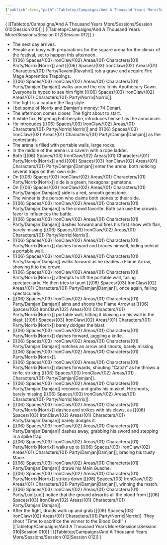 ```yaml
---
{"publish":true,"path":"Tabletop/Campaigns/And A Thousand Years More/Sessions/Session 011.md","permalink":"/tabletop/campaigns/and-a-thousand-years-more/sessions/session-011/","title":"Session 011"}
---
```



{ [[Tabletop/Campaigns/And A Thousand Years More/Sessions/Session 010\|Session 010]] | [[Tabletop/Campaigns/And A Thousand Years More/Sessions/Session 012\|Session 012]] }

- The next day arrives.
- People are busy with preparations for the square arena for the climax of the festival, set to happen this afternoon.
- [[{06} Spaces/{03} IronClaw/{02} Areas/{01} Characters/{01} Party/Norrix\|Norrix]] and [[{06} Spaces/{03} IronClaw/{02} Areas/{01} Characters/{01} Party/Ravahn\|Ravahn]] rob a grave and acquire Fire Mage Apprentice Trappings.
- [[{06} Spaces/{03} IronClaw/{02} Areas/{01} Characters/{01} Party/Damjan\|Damjan]] walks around the city in his Apothecary Gawn. Everyone is hyped to see him fight [[{06} Spaces/{03} IronClaw/{02} Areas/{01} Characters/{01} Party/Norrix\|Norrix]].
- The fight is a capture the flag style.
- I bet some of Norrix and Damjan's money: 74 Denari.
- The afternoon comes closer. The fight about to start.
- A white fox, Nitgenug Fohrberydin, introduces himself as the announcer.
- He introcudes [[{06} Spaces/{03} IronClaw/{02} Areas/{01} Characters/{01} Party/Norrix\|Norrix]] and [[{06} Spaces/{03} IronClaw/{02} Areas/{01} Characters/{01} Party/Damjan\|Damjan]] as the contestants.
- The arena is filled with portable walls, large rocks.
- In the middle of the arena is a cavern with a rope ladder.
- Both [[{06} Spaces/{03} IronClaw/{02} Areas/{01} Characters/{01} Party/Norrix\|Norrix]] and [[{06} Spaces/{03} IronClaw/{02} Areas/{01} Characters/{01} Party/Damjan\|Damjan]] enter the arena, both noticing several traps on their own side.
- On [[{06} Spaces/{03} IronClaw/{02} Areas/{01} Characters/{01} Party/Norrix\|Norrix]] side is a green, hexagonal gemstone.
- On [[{06} Spaces/{03} IronClaw/{02} Areas/{01} Characters/{01} Party/Damjan\|Damjan]] side is a red, smooth gemstone.
- The winner is the person who claims both stones to their side.
- [[{06} Spaces/{03} IronClaw/{02} Areas/{01} Characters/{01} Party/Damjan\|Damjan]] is the crowd favorite. Both can use the crowds favor to influences the battle.
- [[{06} Spaces/{03} IronClaw/{02} Areas/{01} Characters/{01} Party/Damjan\|Damjan]] dashes forward and fires his first show with flair, barely missing [[{06} Spaces/{03} IronClaw/{02} Areas/{01} Characters/{01} Party/Norrix\|Norrix]].
- [[{06} Spaces/{03} IronClaw/{02} Areas/{01} Characters/{01} Party/Norrix\|Norrix]] dashes forward and braces himself, hiding behind a portable wall.
- [[{06} Spaces/{03} IronClaw/{02} Areas/{01} Characters/{01} Party/Damjan\|Damjan]] walks forward as he readies a Flame Arrow, showing it to the crowd.
- [[{06} Spaces/{03} IronClaw/{02} Areas/{01} Characters/{01} Party/Norrix\|Norrix]] attempts to lift the portable wall, failing spectacularly. He then tries to taunt [[{06} Spaces/{03} IronClaw/{02} Areas/{01} Characters/{01} Party/Damjan\|Damjan]], once again, failing spectacularly.
- [[{06} Spaces/{03} IronClaw/{02} Areas/{01} Characters/{01} Party/Damjan\|Damjan]] aims and shoots the Flame Arrow at [[{06} Spaces/{03} IronClaw/{02} Areas/{01} Characters/{01} Party/Norrix\|Norrix]] portable wall, hitting it blowing up his wall in the blast. [[{06} Spaces/{03} IronClaw/{02} Areas/{01} Characters/{01} Party/Norrix\|Norrix]] barely dodges the blast.
- [[{06} Spaces/{03} IronClaw/{02} Areas/{01} Characters/{01} Party/Norrix\|Norrix]] dashes forward, juggling a knife.
- [[{06} Spaces/{03} IronClaw/{02} Areas/{01} Characters/{01} Party/Damjan\|Damjan]] notches an arrow and shoots, barely missing [[{06} Spaces/{03} IronClaw/{02} Areas/{01} Characters/{01} Party/Norrix\|Norrix]].
- [[{06} Spaces/{03} IronClaw/{02} Areas/{01} Characters/{01} Party/Norrix\|Norrix]] dashes forwards, shouting "Catch" as he throws a knife, striking [[{06} Spaces/{03} IronClaw/{02} Areas/{01} Characters/{01} Party/Damjan\|Damjan]].
- [[{06} Spaces/{03} IronClaw/{02} Areas/{01} Characters/{01} Party/Damjan\|Damjan]] recovers and grabs his musket. He shoots, barely missing [[{06} Spaces/{03} IronClaw/{02} Areas/{01} Characters/{01} Party/Norrix\|Norrix]].
- [[{06} Spaces/{03} IronClaw/{02} Areas/{01} Characters/{01} Party/Norrix\|Norrix]] dashes and strikes with his claws, as [[{06} Spaces/{03} IronClaw/{02} Areas/{01} Characters/{01} Party/Damjan\|Damjan]] barely dodges it.
- [[{06} Spaces/{03} IronClaw/{02} Areas/{01} Characters/{01} Party/Damjan\|Damjan]] dashes away, grabbing his sword and stepping in a spike trap.
- [[{06} Spaces/{03} IronClaw/{02} Areas/{01} Characters/{01} Party/Norrix\|Norrix]] walks up to [[{06} Spaces/{03} IronClaw/{02} Areas/{01} Characters/{01} Party/Damjan\|Damjan]], bracing his trusty Mace.
- [[{06} Spaces/{03} IronClaw/{02} Areas/{01} Characters/{01} Party/Damjan\|Damjan]] draws his Main Guache.
- [[{06} Spaces/{03} IronClaw/{02} Areas/{01} Characters/{01} Party/Norrix\|Norrix]] strikes down [[{06} Spaces/{03} IronClaw/{02} Areas/{01} Characters/{01} Party/Damjan\|Damjan]], winning the match.
- [[{06} Spaces/{03} IronClaw/{02} Areas/{01} Characters/{01} Party/Lux\|Lux]] notice that the ground absorbs all the blood from [[{06} Spaces/{03} IronClaw/{02} Areas/{01} Characters/{01} Party/Damjan\|Damjan]].
- After the fight, druids walk up and grab [[{06} Spaces/{03} IronClaw/{02} Areas/{01} Characters/{01} Party/Norrix\|Norrix]]. They shout "Time to sacrifice the winner to the Blood God!"
{ [[Tabletop/Campaigns/And A Thousand Years More/Sessions/Session 010\|Session 010]] | [[Tabletop/Campaigns/And A Thousand Years More/Sessions/Session 012\|Session 012]] }
